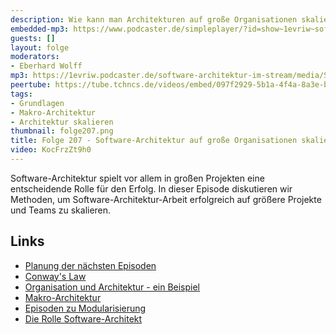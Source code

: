 ```yaml
---
description: Wie kann man Architekturen auf große Organisationen skalieren?
embedded-mp3: https://www.podcaster.de/simpleplayer/?id=show~1evriw~software-architektur-im-stream~pod-ce5d81bf2fde27c0a9caa03c75&v=1710511399
guests: []
layout: folge
moderators:
- Eberhard Wolff
mp3: https://1evriw.podcaster.de/software-architektur-im-stream/media/Software-Architektur_auf_grosse_Organisationen_skalieren.mp3
peertube: https://tube.tchncs.de/videos/embed/097f2929-5b1a-4f4a-8a3e-b68299434d9c
tags:
- Grundlagen
- Makro-Architektur
- Architektur skalieren
thumbnail: folge207.png
title: Folge 207 - Software-Architektur auf große Organisationen skalieren?
video: KocFrzZt9h0
---
```


Software-Architektur spielt vor allem in großen Projekten eine
entscheidende Rolle für den Erfolg. In dieser Episode diskutieren wir
Methoden, um Software-Architektur-Arbeit erfolgreich auf größere
Projekte und Teams zu skalieren.


## Links

- [Planung der nächsten
  Episoden](/plan.html)
- [Conway's Law](/2022/02/18/folge110.html)
- [Organisation und Architektur - ein Beispiel](/2022/07/01/folge125.html)
- [Makro-Architektur](/2021/12/03/folge94.html)
- [Episoden zu Modularisierung](/tags.html#Modularisierung)
- [Die Rolle Software-Architekt](/2022/07/07/folge126.html)
